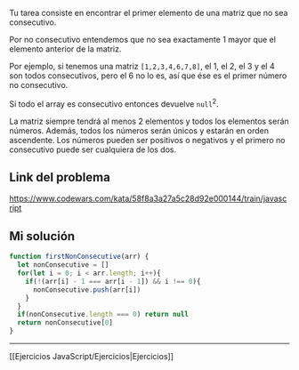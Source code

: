 Tu tarea consiste en encontrar el primer elemento de una matriz que no sea consecutivo.  
  
Por no consecutivo entendemos que no sea exactamente 1 mayor que el elemento anterior de la matriz.  
  
Por ejemplo, si tenemos una matriz `[1,2,3,4,6,7,8]`, el 1, el 2, el 3 y el 4 son todos consecutivos, pero el 6 no lo es, así que ése es el primer número no consecutivo.  
  
Si todo el array es consecutivo entonces devuelve `null`$^2$.  
  
La matriz siempre tendrá al menos 2 elementos y todos los elementos serán números. Además, todos los números serán únicos y estarán en orden ascendente. Los números pueden ser positivos o negativos y el primero no consecutivo puede ser cualquiera de los dos.

## Link del problema

https://www.codewars.com/kata/58f8a3a27a5c28d92e000144/train/javascript

## Mi solución 

```js
function firstNonConsecutive(arr) {
  let nonConsecutive = []
  for(let i = 0; i < arr.length; i++){
    if(!(arr[i] - 1 === arr[i - 1]) && i !== 0){
      nonConsecutive.push(arr[i])
    } 
  }
  if(nonConsecutive.length === 0) return null
  return nonConsecutive[0]
}
```

__________

[[Ejercicios JavaScript/Ejercicios|Ejercicios]]